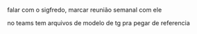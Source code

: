 falar com o sigfredo, marcar reunião semanal com ele

no teams tem arquivos de modelo de tg pra pegar de referencia
